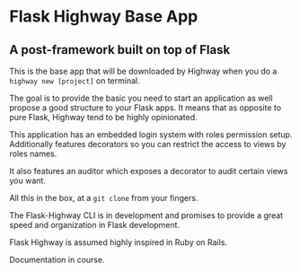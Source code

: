 # Flask Highway Base App

## A post-framework built on top of Flask

This is the base app that will be downloaded by Highway when you do a `highway new [project]` on terminal.

The goal is to provide the basic you need to start an application as well propose a good structure to your Flask apps. It means that as opposite to pure Flask, Highway tend to be highly opinionated.

This application has an embedded login system with roles permission setup. Additionally features decorators so you can restrict the access to views by roles names.

It also features an auditor which exposes a decorator to audit certain views you want.


All this in the box, at a `git clone` from your fingers.

The Flask-Highway CLI is in development and promises to provide a great speed and organization in Flask development.

Flask Highway is assumed highly inspired in Ruby on Rails.

Documentation in course.